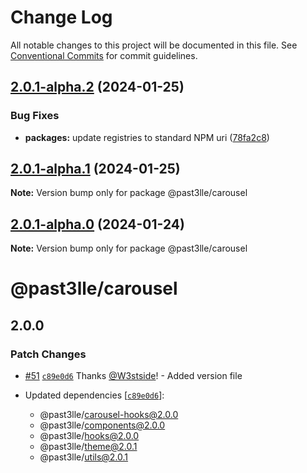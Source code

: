 # Change Log

All notable changes to this project will be documented in this file.
See [Conventional Commits](https://conventionalcommits.org) for commit guidelines.

## [2.0.1-alpha.2](https://github.com/PAST3LLE/monorepo/compare/@past3lle/carousel@2.0.1-alpha.1...@past3lle/carousel@2.0.1-alpha.2) (2024-01-25)


### Bug Fixes

* **packages:** update registries to standard NPM uri ([78fa2c8](https://github.com/PAST3LLE/monorepo/commit/78fa2c870d2458a22fa0109a2aa29fde94b1cb64))





## [2.0.1-alpha.1](https://github.com/PAST3LLE/monorepo/compare/@past3lle/carousel@2.0.1-alpha.0...@past3lle/carousel@2.0.1-alpha.1) (2024-01-25)

**Note:** Version bump only for package @past3lle/carousel





## [2.0.1-alpha.0](https://github.com/PAST3LLE/monorepo/compare/@past3lle/carousel@2.0.0-alpha.3...@past3lle/carousel@2.0.1-alpha.0) (2024-01-24)

**Note:** Version bump only for package @past3lle/carousel





# @past3lle/carousel

## 2.0.0

### Patch Changes

- [#51](https://github.com/PAST3LLE/monorepo/pull/51) [`c89e0d6`](https://github.com/PAST3LLE/monorepo/commit/c89e0d68f2bcadfd418e04737b5ba1416d714796) Thanks [@W3stside](https://github.com/W3stside)! - Added version file

- Updated dependencies [[`c89e0d6`](https://github.com/PAST3LLE/monorepo/commit/c89e0d68f2bcadfd418e04737b5ba1416d714796)]:
  - @past3lle/carousel-hooks@2.0.0
  - @past3lle/components@2.0.0
  - @past3lle/hooks@2.0.0
  - @past3lle/theme@2.0.1
  - @past3lle/utils@2.0.1
